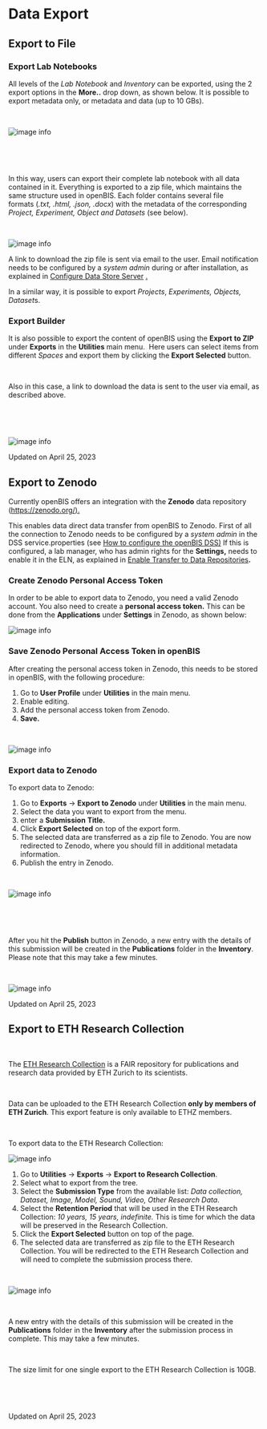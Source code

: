 Data Export
====
 
## Export to File




### Export Lab Notebooks

  
All levels of the *Lab Notebook* and *Inventory* can be exported, using
the 2 export options in the **More..** drop down, as shown below. It is
possible to export metadata only, or metadata and data (up to 10 GBs). 

 

![image info](img/export-space.png)

 

 

In this way, users can export their complete lab notebook with all data
contained in it. Everything is exported to a zip file, which maintains
the same structure used in openBIS. Each folder contains several file
formats (*.txt, .html, .json, .docx*) with the metadata of the
corresponding *Project, Experiment, Object and Datasets* (see below).

 

![image info](img/exported-space-1024x302.png)

  
A link to download the zip file is sent via email to the user. Email
notification needs to be configured by a *system admin* during or after
installation, as explained in [Configure Data Store
Server](https://unlimited.ethz.ch/display/openBISDoc2010/Installation+and+Administrators+Guide+of+the+openBIS+Data+Store+Server)
[.](https://wiki-bsse.ethz.ch/display/openBISDoc1906/Installation+and+Administrators+Guide+of+the+openBIS+Data+Store+Server)


In a similar way, it is possible to export *Projects*, *Experiments,
Objects, Dataset*s.

###  Export Builder

  
It is also possible to export the content of openBIS using the
**Export** **to ZIP** under **Exports** in the **Utilities** main menu.
 Here users can select items from different *Spaces* and export them by
clicking the **Export Selected** button.

 

Also in this case, a link to download the data is sent to the user via
email, as described above.

 

 

![image info](img/export-to-zip.png)

Updated on April 25, 2023
 
## Export to Zenodo



  
Currently openBIS offers an integration with the **Zenodo** data
repository ([https://zenodo.org/).](https://zenodo.org/)

  
This enables data direct data transfer from openBIS to Zenodo. First of
all the connection to Zenodo needs to be configured by a *system admin*
in the DSS service.properties (see [How to configure the openBIS
DSS)](https://unlimited.ethz.ch/display/openBISDoc2010/Installation+and+Administrators+Guide+of+the+openBIS+Data+Store+Server)
If this is configured, a lab manager, who has admin rights for the
**Settings,** needs to enable it in the ELN, as explained in [Enable
Transfer to Data
Repositories](https://openbis.ch/index.php/docs/admin-documentation-openbis-19-06-4/enable-transfer-to-data-repositories/)**.**

###  Create Zenodo Personal Access Token

  
In order to be able to export data to Zenodo, you need a valid Zenodo
account. You also need to create a **personal access token.** This can
be done from the **Applications** under **Settings** in Zenodo, as shown
below:

![image info](img/generate-zenodo-token-1024x498.png)

### Save Zenodo Personal Access Token in openBIS

  
After creating the personal access token in Zenodo, this needs to be
stored in openBIS, with the following procedure:

1.  Go to **User Profile** under **Utilities** in the main menu.
2.  Enable editing.
3.  Add the personal access token from Zenodo.
4.  **Save.**

 

![image info](img/user-profile-session-token.png)


### Export data to Zenodo

  
To export data to Zenodo:

1.  Go to **Exports** -> **Export to Zenodo** under **Utilities** in
    the main menu.
2.  Select the data you want to export from the menu.
3.  enter a **Submission** **Title.**
4.  Click **Export Selected** on top of the export form.
5.  The selected data are transferred as a zip file to Zenodo. You are
    now redirected to Zenodo, where you should fill in additional
    metadata information.
6.  Publish the entry in Zenodo.

 

![image info](img/export-to-zenodo-1024x862.png)

 

 

After you hit the **Publish** button in Zenodo, a new entry with the
details of this submission will be created in the **Publications**
folder in the **Inventory**. Please note that this may take a few
minutes.

 

![image info](img/publications-collection.png)

Updated on April 25, 2023
 
## Export to ETH Research Collection



 

The [ETH Research Collection](https://www.research-collection.ethz.ch/)
is a FAIR repository for publications and research data provided by ETH
Zurich to its scientists.

 

Data can be uploaded to the ETH Research Collection **only by members of
ETH Zurich**. This export feature is only available to ETHZ members.

 

To export data to the ETH Research Collection:

![image info](img/export-to-research-collection-1024x818.png)

1.  Go to **Utilities** -> **Exports** -> **Export to Research
    Collection**.
2.  Select what to export from the tree.
3.  Select the **Submission Type** from the available list: *Data
    collection, Dataset, Image, Model, Sound, Video, Other Research
    Data*.
4.  Select the **Retention Period** that will be used in the ETH
    Research Collection: *10 years, 15 years, indefinite.* This is time
    for which the data will be preserved in the Research Collection.
5.  Click the **Export Selected** button on top of the page.
6.  The selected data are transferred as zip file to the ETH Research
    Collection. You will be redirected to the ETH Research Collection
    and will need to complete the submission process there.

 

![image info](img/publications-collection.png)

 

A new entry with the details of this submission will be created in the
**Publications** folder in the **Inventory** after the submission
process in complete. This may take a few minutes.

 

The size limit for one single export to the ETH Research Collection is
10GB.

 

 

Updated on April 25, 2023
